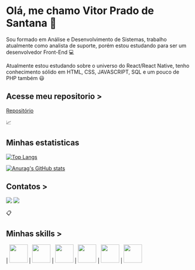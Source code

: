 # Olá, me chamo Vitor Prado de Santana :wave:

Sou formado em Análise e Desenvolvimento de Sistemas, trabalho atualmente como analista de suporte, porém estou estudando para ser um desenvolvedor Front-End :computer:

Atualmente estou estudando sobre o universo do React/React Native, tenho conhecimento sólido em HTML, CSS, JAVASCRIPT, SQL e um pouco de PHP também :smiley:

## Acesse meu repositorio >
[Repositório](https://github.com/VitorPradodeSantana)

:chart_with_upwards_trend: 
## Minhas estatisticas
[![Top Langs](https://github-readme-stats.vercel.app/api/top-langs/?username=VitorPradodeSantana&layout=compact)](https://github.com/anuraghazra/github-readme-stats)

[![Anurag's GitHub stats](https://github-readme-stats.vercel.app/api?username=VitorPradodeSantana)](https://github.com/anuraghazra/github-readme-stats)

## Contatos >

<div>
<a href = "mailto:vitor_shotokan@hotmail.com"><img src="https://img.shields.io/badge/Gmail-D14836?style=for-the-badge&logo=gmail&logoColor=white" target="_blank"></a>
<a href="https://www.linkedin.com/in/vitorpradodesantana/" target="_blank"><img src="https://img.shields.io/badge/-LinkedIn-%230077B5?style=for-the-badge&logo=linkedin&logoColor=white" target="_blank"></a>   
</div>
 
:clipboard: 
## Minhas skills >

|  <img src="https://cdn.jsdelivr.net/gh/devicons/devicon/icons/html5/html5-original-wordmark.svg" height="50" width="50"/>  | <img src="https://cdn.jsdelivr.net/gh/devicons/devicon/icons/css3/css3-original-wordmark.svg" height="50" width="50"/> | <img src="https://cdn.jsdelivr.net/gh/devicons/devicon/icons/javascript/javascript-plain.svg" height="50" width="50"/>   | <img src="https://cdn.jsdelivr.net/gh/devicons/devicon/icons/react/react-original-wordmark.svg" height="50" width="50"/>  | <img src="https://cdn.jsdelivr.net/gh/devicons/devicon/icons/git/git-original-wordmark.svg" height="50" width="50"/> | 
<img src="https://cdn.jsdelivr.net/gh/devicons/devicon/icons/figma/figma-original.svg" height="50" width="50"/>








          


